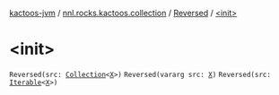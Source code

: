 [kactoos-jvm](../../index.md) / [nnl.rocks.kactoos.collection](../index.md) / [Reversed](index.md) / [&lt;init&gt;](./-init-.md)

# &lt;init&gt;

`Reversed(src: `[`Collection`](https://kotlinlang.org/api/latest/jvm/stdlib/kotlin.collections/-collection/index.html)`<`[`X`](index.md#X)`>)`
`Reversed(vararg src: `[`X`](index.md#X)`)`
`Reversed(src: `[`Iterable`](https://kotlinlang.org/api/latest/jvm/stdlib/kotlin.collections/-iterable/index.html)`<`[`X`](index.md#X)`>)`